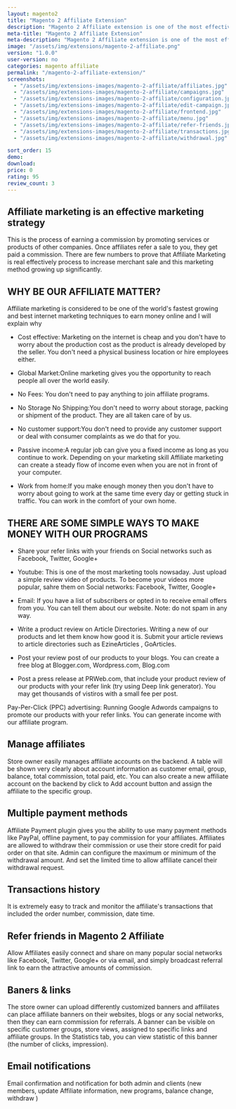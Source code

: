 ```yaml
---
layout: magento2
title: "Magento 2 Affiliate Extension"
description: "Magento 2 Affiliate extension is one of the most effective marketing solution for selling online. Creating affiliate program on your website, it helps you to boost traffic, leads, sales or higher SEO rankings."
meta-title: "Magento 2 Affiliate Extension"
meta-description: "Magento 2 Affiliate extension is one of the most effective marketing solution for selling online. Creating affiliate program on your website, it helps you to boost traffic, leads, sales or higher SEO rankings."
image: "/assets/img/extensions/magento-2-affiliate.png"
version: "1.0.0"
user-version: no
categories: magento affiliate
permalink: "/magento-2-affiliate-extension/"
screenshots:
  - "/assets/img/extensions-images/magento-2-affiliate/affiliates.jpg"
  - "/assets/img/extensions-images/magento-2-affiliate/campaigns.jpg"
  - "/assets/img/extensions-images/magento-2-affiliate/configuration.jpg"
  - "/assets/img/extensions-images/magento-2-affiliate/edit-campaign.jpg"
  - "/assets/img/extensions-images/magento-2-affiliate/frontend.jpg"
  - "/assets/img/extensions-images/magento-2-affiliate/menu.jpg"
  - "/assets/img/extensions-images/magento-2-affiliate/refer-friends.jpg"
  - "/assets/img/extensions-images/magento-2-affiliate/transactions.jpg"
  - "/assets/img/extensions-images/magento-2-affiliate/withdrawal.jpg"

sort_order: 15
demo: 
download: 
price: 0
rating: 95
review_count: 3
---
```


<h2>Affiliate marketing is an effective marketing strategy</h2>

This is the process of earning a commission by promoting services or products of other companies.
Once affiliates refer a sale to you, they get paid a commission.
There are few numbers to prove that Affiliate Marketing is real effectively process to increase merchant sale and this marketing method growing up significantly.


## WHY BE OUR AFFILIATE MATTER?

Affiliate marketing is considered to be one of the world's fastest growing and best internet marketing techniques to earn money online and I will explain why

- Cost effective: Marketing on the internet is cheap and you don't have to worry about the production cost as the product is already developed by the seller. You don't need a physical business location or hire employees either.

- Global Market:Online marketing gives you the opportunity to reach people all over the world easily.

- No Fees: You don't need to pay anything to join affiliate programs.

- No Storage No Shipping:You don't need to worry about storage, packing or shipment of the product. They are all taken care of by us.

- No customer support:You don't need to provide any customer support or deal with consumer complaints as we do that for you.

- Passive income:A regular job can give you a fixed income as long as you continue to work. Depending on your marketing skill Affiliate marketing can create a steady flow of income even when you are not in front of your computer.

- Work from home:If you make enough money then you don't have to worry about going to work at the same time every day or getting stuck in traffic. You can work in the comfort of your own home.



## THERE ARE SOME SIMPLE WAYS TO MAKE MONEY WITH OUR PROGRAMS

- Share your refer links with your friends on Social networks such as Facebook, Twitter, Google+

- Youtube: This is one of the most marketing tools nowsaday. Just upload a simple review video of products. To become your videos more popular, sahre them on Social networks: Facebook, Twitter, Google+

- Email: If you have a list of subscribers or opted in to receive email offers from you. You can tell them about our website. Note: do not spam in any way.

- Write a product review on Article Directories. Writing a new of our products and let them know how good it is. Submit your article reviews to article directories such as EzineArticles , GoArticles.

- Post your review post of our products to your blogs. You can create a free blog at Blogger.com, Wordpress.com, Blog.com

- Post a press release at PRWeb.com, that include your product review of our products with your refer link (try using Deep link generator). You may get thousands of vistiros with a small fee per post.


Pay-Per-Click (PPC) advertising: Running Google Adwords campaigns to promote our products with your refer links. You can generate income with our affiliate program.

## Manage affiliates

Store owner easily manages affiliate accounts on the backend. A table will be shown very clearly about account information as customer email, group, balance, total commission, total paid, etc.
You can also create a new affiliate account on the backend by click to Add account button and assign the affiliate to the specific group.

## Multiple payment methods
Affiliate Payment plugin gives you the ability to use many payment methods like PayPal, offline payment, to pay commission for your affiliates.
Affiliates are allowed to withdraw their commission or use their store credit for paid order on that site. Admin can configure the maximum or minimum of the withdrawal amount. And set the limited time to allow affiliate cancel their withdrawal request.

## Transactions history
It is extremely easy to track and monitor the affiliate's transactions that included the order number, commission, date time.

## Refer friends in Magento 2 Affiliate
Allow Affiliates easily connect and share on many popular social networks like Facebook, Twitter, Google+ or via email, and simply broadcast referral link to earn the attractive amounts of commission.

## Baners &amp; links
The store owner can upload differently customized banners and affiliates can place affiliate banners on their websites, blogs or any social networks, then they can earn commission for referrals. A banner can be visible on specific customer groups, store views, assigned to specific links and affiliate groups. In the Statistics ​tab, you can view statistic of this banner (the number of clicks, impression).

## Email notifications
Email confirmation and notification for both admin and clients (new members, update Affiliate information, new programs, balance change, withdraw )



